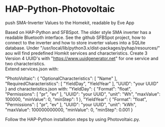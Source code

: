 # HAP-Python-Photovoltaic
push SMA-Inverter Values to the Homekit, readable by Eve App

Based on HAP-Python and SFBSpot.
The older style SMA inverter has a readable Bluetooth interface. See the github SFBSpot project, how to connect to the inverter and how to store inverter values into a SQLite database.
Under "/usr/local/lib/python3.x/dist-packages/pyhap/resources/" aou will find predefined Homkit services and characteristics.
Create 3 Version 4 UUID's with "https://www.uuidgenerator.net" for one service and two characteristics.  
Extend services.json with:

"PhotoVoltaic": {
    "OptionalCharacteristics": [
     "Name" 
    ],
   "RequiredCharacteristics": [
   "YieldDay",
   "YieldYear"
   ],
   "UUID": "your UUID"
 }
 and characteristics.json with:
 "YieldDay": {
      "Format": "float",
      "Permissions": [
         "pr",
         "ev"
      ],
      "UUID": "your UUID",
      "unit": "Wh",
          "maxValue": 100000,
          "minValue": 0,
          "minStep": 1
   },
   "YieldYear": {
      "Format": "float",
      "Permissions": [
         "pr",
         "ev"
      ],
      "UUID": "your UUID",
      "unit": "kWh",
      "maxValue": 100000000000,
      "minValue": 0,
      "minStep": 0.001
   }
 
 Follow the HAP-Python installation steps by using Photovoltaic.py.
 

